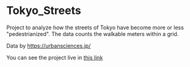 # Tokyo_Streets
Project to analyze how the streets of Tokyo have become more or less "pedestrianized".
The data counts the walkable meters within a grid.

Data by https://urbansciences.jp/

You can see the project live in [this link](https://irenedelatorre.github.io/Tokyo_Streets/)
